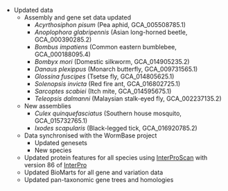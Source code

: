 - Updated data
    - Assembly and gene set data updated
      - _Acyrthosiphon pisum_ (Pea aphid, GCA\_005508785.1)
      - _Anoplophora glabripennis_ (Asian long-horned beetle, GCA\_000390285.2)
      - _Bombus impatiens_ (Common eastern bumblebee, GCA\_000188095.4)
      - _Bombyx mori_ (Domestic silkworm, GCA\_014905235.2)
      - _Danaus plexippus_ (Monarch butterfly, GCA\_009731565.1)
      - _Glossina fuscipes_ (Tsetse fly, GCA\_014805625.1)
      - _Solenopsis invicta_ (Red fire ant, GCA\_016802725.1)
      - _Sarcoptes scabiei_ (Itch mite, GCA\_014595675.1)
      - _Teleopsis dalmanni_ (Malaysian stalk-eyed fly, GCA\_002237135.2)
    - New assemblies
      - _Culex quinquefasciatus_ (Southern house mosquito, GCA\_015732765.1)
      - _Ixodes scapularis_ (Black-legged tick, GCA\_016920785.2)
    - Data synchronised with the WormBase project
      - Updated genesets
      - New species
    - Updated protein features for all species using [InterProScan](http://www.ebi.ac.uk/interpro/search/sequence-search) with version 86 of [InterPro](https://www.ebi.ac.uk/interpro/)
    - Updated BioMarts for all gene and variation data
    - Updated pan-taxonomic gene trees and homologies
